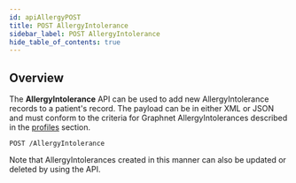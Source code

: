 ```yaml
---
id: apiAllergyPOST
title: POST AllergyIntolerance
sidebar_label: POST AllergyIntolerance
hide_table_of_contents: true
---
```


## Overview

The **AllergyIntolerance** API can be used to add new AllergyIntolerance records to a patient's record. The payload can be in either XML or JSON and must conform to the criteria for Graphnet AllergyIntolerances described in the [profiles](../profiles/AllergyIntolerance) section.

```http
POST /AllergyIntolerance
```

Note that AllergyIntolerances created in this manner can also be updated or deleted by using the API.
